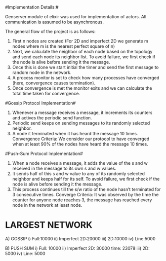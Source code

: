 #Implementation Details:#

Genserver module of elixir was used for implementation of actors. All communication is assumed to be asynchronous.

The general flow of the project is as follows:
1)	First n nodes are created (For 2D and imperfect 2D we generate m nodes where m is the nearest perfect square of n)
2)	Next, we calculate the neighbor of each node based on the topology and send each node its neighbor list. To avoid failure, we first check if the node is alive before sending it the message.
3)	Once this is done we start initial the timer and send the first message to random node in the network.
4)	A process monitor is set to check how many processes have converged (here, convergence causes termination).
5)	Once convergence is met the monitor exits and we can calculate the total time taken for convergence.

#Gossip Protocol Implementation#
1)	Whenever a message receives a message, it increments its counters and actives the periodic send function.
2)	Periodic send keeps on sending messages to its randomly selected neighbor.
3)	A node it terminated when it has heard the message 10 times.
Convergence Criteria: We consider our protocol to have converged when at least 90% of the nodes have heard the message 10 times.

#Push-Sum Protocol Implementation#
1)	When a node receives a message, it adds the value of the s and w received in the message to its own s and w values.
2)	It sends half of this s and w value to any of its randomly selected neighbor and keeps half for its self. To avoid failure, we first check if the node is alive before sending it the message.
3)	This process continues till the s/w ratio of the node hasn’t terminated for 3 consecutive times. 
Converge Criteria: It was observed by the time the counter for anyone node reaches 3, the message has reached every node in the network at least node.

# LARGEST NETWORK #

A) GOSSIP
  i) Full:10000
  ii) Imperfect 2D:20000
  iii) 2D:10000
  iv) Line:5000
  

B) PUSH SUM
  i) Full: 10000 
  ii) Imperfect 2D: 30000 time: 23078
  iii) 2D: 5000
  iv) Line: 5000
